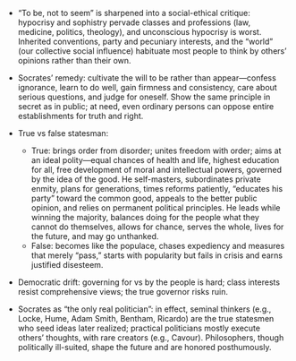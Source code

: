 - “To be, not to seem” is sharpened into a social-ethical critique: hypocrisy and sophistry pervade classes and professions (law, medicine, politics, theology), and unconscious hypocrisy is worst. Inherited conventions, party and pecuniary interests, and the “world” (our collective social influence) habituate most people to think by others’ opinions rather than their own.

- Socrates’ remedy: cultivate the will to be rather than appear—confess ignorance, learn to do well, gain firmness and consistency, care about serious questions, and judge for oneself. Show the same principle in secret as in public; at need, even ordinary persons can oppose entire establishments for truth and right.

- True vs false statesman:
  - True: brings order from disorder; unites freedom with order; aims at an ideal polity—equal chances of health and life, highest education for all, free development of moral and intellectual powers, governed by the idea of the good. He self-masters, subordinates private enmity, plans for generations, times reforms patiently, “educates his party” toward the common good, appeals to the better public opinion, and relies on permanent political principles. He leads while winning the majority, balances doing for the people what they cannot do themselves, allows for chance, serves the whole, lives for the future, and may go unthanked.
  - False: becomes like the populace, chases expediency and measures that merely “pass,” starts with popularity but fails in crisis and earns justified disesteem.

- Democratic drift: governing for vs by the people is hard; class interests resist comprehensive views; the true governor risks ruin.

- Socrates as “the only real politician”: in effect, seminal thinkers (e.g., Locke, Hume, Adam Smith, Bentham, Ricardo) are the true statesmen who seed ideas later realized; practical politicians mostly execute others’ thoughts, with rare creators (e.g., Cavour). Philosophers, though politically ill-suited, shape the future and are honored posthumously.